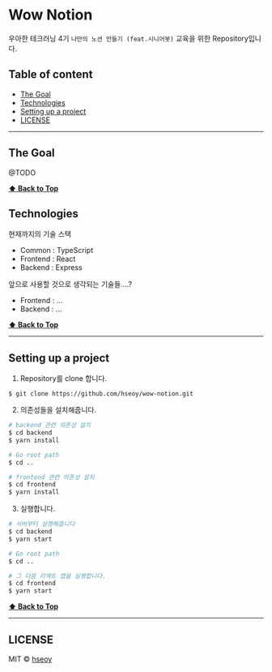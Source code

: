 # Wow Notion

우아한 테크러닝 4기 `나만의 노션 만들기 (feat.시니어봇)` 교육을 위한 Repository입니다.

## Table of content

- [The Goal](#the-goal)
- [Technologies](#technologies)
- [Setting up a project](#setting-up-a-project)
- [LICENSE](#license)

---

## The Goal

@TODO

**[⬆ Back to Top](#Table-of-content)**

## Technologies

현재까지의 기술 스택

- Common : TypeScript
- Frontend : React
- Backend : Express

앞으로 사용할 것으로 생각되는 기술들....?

- Frontend : ...
- Backend : ...

**[⬆ Back to Top](#Table-of-content)**

---

## Setting up a project

1. Repository를 clone 합니다.

```
$ git clone https://github.com/hseoy/wow-notion.git
```

2. 의존성들을 설치해줍니다.

```bash
# backend 관련 의존성 설치
$ cd backend
$ yarn install

# Go root path
$ cd ..

# frontend 관련 의존성 설치
$ cd frontend
$ yarn install
```

3. 실행합니다.

```bash
# 서버부터 실행해줍니다
$ cd backend
$ yarn start

# Go root path
$ cd ..

# 그 다음 리액트 앱을 실행합니다.
$ cd frontend
$ yarn start
```

**[⬆ Back to Top](#Table-of-content)**

---

## LICENSE

MIT © [hseoy](https://github.com/hseoy)
